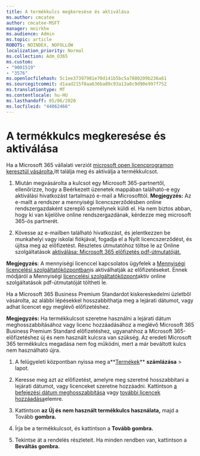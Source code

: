 ```yaml
---
title: A termékkulcs megkeresése és aktiválása
ms.author: cmcatee
author: cmcatee-MSFT
manager: mnirkhe
ms.audience: Admin
ms.topic: article
ROBOTS: NOINDEX, NOFOLLOW
localization_priority: Normal
ms.collection: Adm_O365
ms.custom:
- "9001519"
- "3576"
ms.openlocfilehash: 5c1ee37397981e70d141b5bc5a7880209b236a61
ms.sourcegitcommit: d1aad215f8aa636ba89c93a13a0c9d90e997f752
ms.translationtype: MT
ms.contentlocale: hu-HU
ms.lasthandoff: 05/06/2020
ms.locfileid: "44062466"
---
```

# <a name="find-and-activate-my-product-key"></a>A termékkulcs megkeresése és aktiválása

Ha a Microsoft 365 vállalati verziót [microsoft open licencprogramon keresztül vásárolta,](https://go.microsoft.com/fwlink/p/?LinkID=613298)itt találja meg és aktiválja a termékkulcsot.

1. Miután megvásárolta a kulcsot egy Microsoft 365-partnertől, ellenőrizze, hogy a Beérkezett üzenetek mappában található-e egy aktiválási hivatkozást tartalmazó e-mail a Microsofttól.  **Megjegyzés:** Az e-mailt a rendszer a mennyiségi licencszerződésben online rendszergazdaként szereplő személynek küldi el.  Ha nem biztos abban, hogy ki van kijelölve online rendszergazdának, kérdezze meg microsoft 365-ös partnerét.

2. Kövesse az e-mailben található hivatkozást, és jelentkezzen be munkahelyi vagy iskolai fiókjával, fogadja el a Nyílt licencszerződést, és újítsa meg az előfizetést.  Részletes útmutatóhoz töltse le az Online szolgáltatások [aktiválása: Microsoft 365 előfizetés pdf-útmutatóját.](https://go.microsoft.com/fwlink/p/?LinkId=618100) 

**Megjegyzés**: A mennyiségi licenccel kapcsolatos ügyfelek a [Mennyiségi licencelési szolgáltatóközpontban](https://go.microsoft.com/fwlink/p/?LinkID=282016)is aktiválhatják az előfizetéseket.  Ennek módjáról a Mennyiségi [licencelési szolgáltatóközpont](https://go.microsoft.com/fwlink/p/?LinkId=618096)aktív online szolgáltatások pdf-útmutatóját töltheti le.

Ha a Microsoft 365 Business Premium Standardot kiskereskedelmi üzletből vásárolta, az alábbi lépésekkel hosszabbíthatja meg a lejárati dátumot, vagy adhat licencet egy meglévő előfizetéshez.

**Megjegyzés:** Ha termékkulcsot szeretne használni a lejárati dátum meghosszabbításához vagy licenc hozzáadásához a meglévő Microsoft 365 Business Premium Standard előfizetéshez, ugyanahhoz a Microsoft 365-előfizetéshez új és nem használt kulcsra van szükség.  Az eredeti Microsoft 365 termékkulcs megadása nem fog működni, mert a már beváltott kulcs nem használható újra.

1. A felügyeleti központban nyissa meg a**[Termékek](https://go.microsoft.com/fwlink/p/?linkid=842054)** **számlázása** > lapot.

2. Keresse meg azt az előfizetést, amelyre meg szeretné hosszabbítani a lejárati dátumot, vagy licenceket szeretne hozzáadni.  Kattintson [a befejezési dátum meghosszabbítása](https://go.microsoft.com/fwlink/p/?linkid=842054) vagy [további licencek hozzáadása](https://go.microsoft.com/fwlink/p/?linkid=842054)elemre.

3. Kattintson **az Új és nem használt termékkulcs használata,** majd a Tovább **gombra.**

4. Írja be a termékkulcsot, és kattintson a **Tovább gombra.**

5. Tekintse át a rendelés részleteit.  Ha minden rendben van, kattintson a **Beváltás gombra.**
